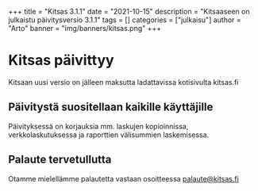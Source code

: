 +++
title = "Kitsas 3.1.1"
date = "2021-10-15"
description = "Kitsaaseen on julkaistu päivitysversio 3.1.1"
tags = []
categories = ["julkaisu"]
author = "Arto"
banner = "img/banners/kitsas.png"
+++

# Kitsas päivittyy

Kitsaan uusi versio on jälleen maksutta ladattavissa kotisivulta kitsas.fi

## Päivitystä suositellaan kaikille käyttäjille

Päivityksessä on korjauksia mm. laskujen kopioinnissa, verkkolaskutuksessa ja raporttien välisummien laskemisessa.

## Palaute tervetullutta

Otamme mielellämme palautetta vastaan osoitteessa palaute@kitsas.fi




